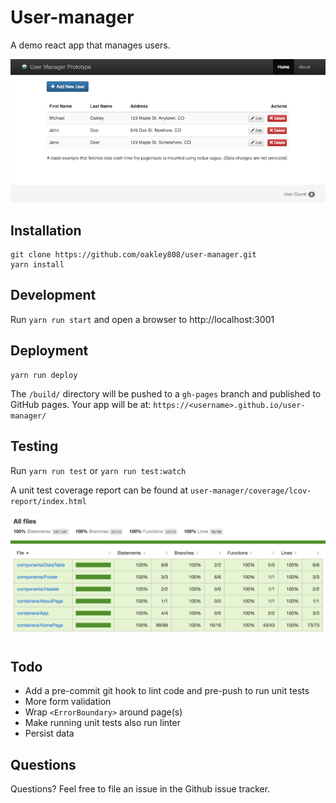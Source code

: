 # User-manager
A demo react app that manages users.

<img src="screenshot-home-page.png" alt="Screenshot of app" />

## Installation
```
git clone https://github.com/oakley808/user-manager.git
yarn install
```

## Development
Run `yarn run start` and open a browser to http://localhost:3001

## Deployment
```
yarn run deploy
```
The `/build/` directory will be pushed to a `gh-pages` branch and published to GitHub pages. Your app will be at: `https://<username>.github.io/user-manager/`


## Testing
Run `yarn run test` or `yarn run test:watch`

A unit test coverage report can be found at `user-manager/coverage/lcov-report/index.html`

<img src="screenshot-unit-testing.png" alt="Screenshot testing coverage" />


## Todo
* Add a pre-commit git hook to lint code and pre-push to run unit tests
* More form validation
* Wrap `<ErrorBoundary>` around page(s)
* Make running unit tests also run linter
* Persist data 

## Questions
Questions? Feel free to file an issue in the Github issue tracker.
